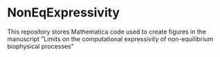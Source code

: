 # NonEqExpressivity
This repository stores Mathematica code used to create figures in the manuscript "Limits on the computational expressivity of non-equilibrium biophysical processes"
